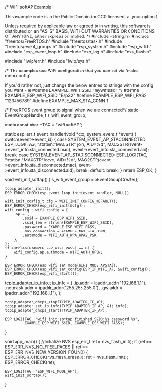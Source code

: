 /*  WiFi softAP Example

   This example code is in the Public Domain (or CC0 licensed, at your option.)

   Unless required by applicable law or agreed to in writing, this
   software is distributed on an "AS IS" BASIS, WITHOUT WARRANTIES OR
   CONDITIONS OF ANY KIND, either express or implied.
*/
#include <string.h>
#include "freertos/FreeRTOS.h"
#include "freertos/task.h"
#include "freertos/event_groups.h"
#include "esp_system.h"
#include "esp_wifi.h"
#include "esp_event_loop.h"
#include "esp_log.h"
#include "nvs_flash.h"

#include "lwip/err.h"
#include "lwip/sys.h"

/* The examples use WiFi configuration that you can set via 'make menuconfig'.

   If you'd rather not, just change the below entries to strings with
   the config you want - ie #define EXAMPLE_WIFI_SSID "mywifissid"
*/
#define EXAMPLE_ESP_WIFI_SSID      "Esp32"
#define EXAMPLE_ESP_WIFI_PASS      "123456789"
#define EXAMPLE_MAX_STA_CONN       1

/* FreeRTOS event group to signal when we are connected*/
static EventGroupHandle_t s_wifi_event_group;

static const char *TAG = "wifi softAP";

static esp_err_t event_handler(void *ctx, system_event_t *event)
{
    switch(event->event_id) {
    case SYSTEM_EVENT_AP_STACONNECTED:
        ESP_LOGI(TAG, "station:"MACSTR" join, AID=%d",
                 MAC2STR(event->event_info.sta_connected.mac),
                 event->event_info.sta_connected.aid);
        break;
    case SYSTEM_EVENT_AP_STADISCONNECTED:
        ESP_LOGI(TAG, "station:"MACSTR"leave, AID=%d",
                 MAC2STR(event->event_info.sta_disconnected.mac),
                 event->event_info.sta_disconnected.aid);
        break;
    default:
        break;
    }
    return ESP_OK;
}

void wifi_init_softap()
{
    s_wifi_event_group = xEventGroupCreate();

    tcpip_adapter_init();
    ESP_ERROR_CHECK(esp_event_loop_init(event_handler, NULL));

    wifi_init_config_t cfg = WIFI_INIT_CONFIG_DEFAULT();
    ESP_ERROR_CHECK(esp_wifi_init(&cfg));
    wifi_config_t wifi_config = {
        .ap = {
            .ssid = EXAMPLE_ESP_WIFI_SSID,
            .ssid_len = strlen(EXAMPLE_ESP_WIFI_SSID),
            .password = EXAMPLE_ESP_WIFI_PASS,
            .max_connection = EXAMPLE_MAX_STA_CONN,
            .authmode = WIFI_AUTH_WPA_WPA2_PSK
        },
    };
    if (strlen(EXAMPLE_ESP_WIFI_PASS) == 0) {
        wifi_config.ap.authmode = WIFI_AUTH_OPEN;
    }

    ESP_ERROR_CHECK(esp_wifi_set_mode(WIFI_MODE_APSTA));
    ESP_ERROR_CHECK(esp_wifi_set_config(ESP_IF_WIFI_AP, &wifi_config));
    ESP_ERROR_CHECK(esp_wifi_start());
	
tcpip_adapter_ip_info_t ip_info = {
        .ip.addr      = ipaddr_addr("192.168.1.1"),
        .netmask.addr = ipaddr_addr("255.255.255.0"),
        .gw.addr      = ipaddr_addr("192.168.1.1"),
    };

    tcpip_adapter_dhcps_stop(TCPIP_ADAPTER_IF_AP);
    tcpip_adapter_set_ip_info(TCPIP_ADAPTER_IF_AP, &ip_info);
    tcpip_adapter_dhcps_start(TCPIP_ADAPTER_IF_AP);
	
    ESP_LOGI(TAG, "wifi_init_softap finished.SSID:%s password:%s",
             EXAMPLE_ESP_WIFI_SSID, EXAMPLE_ESP_WIFI_PASS);
}

void app_main()
{
    //Initialize NVS
    esp_err_t ret = nvs_flash_init();
    if (ret == ESP_ERR_NVS_NO_FREE_PAGES || ret == ESP_ERR_NVS_NEW_VERSION_FOUND) {
      ESP_ERROR_CHECK(nvs_flash_erase());
      ret = nvs_flash_init();
    }
    ESP_ERROR_CHECK(ret);
    
    ESP_LOGI(TAG, "ESP_WIFI_MODE_AP");
    wifi_init_softap();
}
